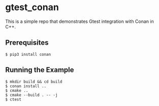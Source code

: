 # gtest_conan
This is a simple repo that demonstrates Gtest integration with Conan in C++.

## Prerequisites
```console
$ pip3 install conan
```

## Running the Example
```console
$ mkdir build && cd build
$ conan install ..
$ cmake ..
$ cmake --build . -- -j
$ ctest
```